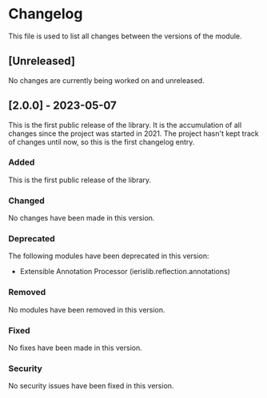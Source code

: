 # Changelog

This file is used to list all changes between the versions of the module.

## [Unreleased]
No changes are currently being worked on and unreleased.

## [2.0.0] - 2023-05-07
This is the first public release of the library. It is the accumulation of all
changes since the project was started in 2021. The project hasn't kept track of
changes until now, so this is the first changelog entry.

### Added
This is the first public release of the library.

### Changed
No changes have been made in this version.

### Deprecated
The following modules have been deprecated in this version:

* Extensible Annotation Processor (ierislib.reflection.annotations)

### Removed
No modules have been removed in this version.

### Fixed
No fixes have been made in this version.

### Security
No security issues have been fixed in this version.